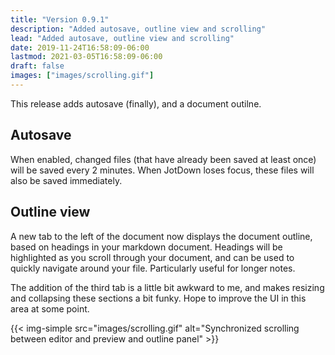 ```yaml
---
title: "Version 0.9.1"
description: "Added autosave, outline view and scrolling"
lead: "Added autosave, outline view and scrolling"
date: 2019-11-24T16:58:09-06:00
lastmod: 2021-03-05T16:58:09-06:00
draft: false
images: ["images/scrolling.gif"]
---
```


This release adds autosave (finally), and a document outilne.

## Autosave

When enabled, changed files (that have already been saved at least once) will be saved every 2 minutes. When JotDown loses focus, these files will also be saved immediately.

## Outline view

A new tab to the left of the document now displays the document outline, based on headings in your markdown document. Headings will be highlighted as you scroll through your document, and can be used to quickly navigate around your file. Particularly useful for longer notes.

The addition of the third tab is a little bit awkward to me, and makes resizing and collapsing these sections a bit funky. Hope to improve the UI in this area at some point.

{{< img-simple src="images/scrolling.gif" alt="Synchronized scrolling between editor and preview and outline panel" >}}
